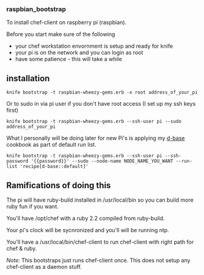 ### raspbian_bootstrap ###

To install chef-client on raspberry pi (raspbian).  

Before you start make sure of the following
* your chef workstation envornment is setup and ready for knife
* your pi is on the network and you can login as root
* have some patience - this will take a while

## installation ##

    knife bootstrap -t raspbian-wheezy-gems.erb -x root address_of_your_pi

Or to sudo in via pi user if you don't have root access (I set up my ssh keys first)

    knife bootstrap -t raspbian-wheezy-gems.erb --ssh-user pi --sudo address_of_your_pi

What I personally will be doing later for new Pi's is applying my [d-base](https://github.com/dayne/d-base) cookbook as part of default run list.

    knife bootstrap -t raspbian-wheezy-gems.erb --ssh-user pi --ssh-password '{{password}}' --sudo --node-name NODE_NAME_YOU_WANT --run-list 'recipe[d-base::default]'

## Ramifications of doing this ##

The pi will have ruby-build installed in /usr/local/bin so you can build more ruby fun if you want.

You'll have /opt/chef with a ruby 2.2 compiled from ruby-build.

Your pi's clock will be sycnronized and you'll will be running ntp.

You'll have a /usr/local/bin/chef-client to run chef-client with right path for chef & ruby.

*Note:* This bootstraps just runs chef-client once.  This does not setup any chef-client as a daemon stuff.

